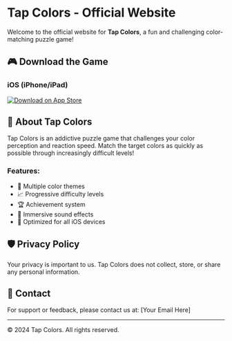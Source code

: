# Tap Colors - Official Website

Welcome to the official website for **Tap Colors**, a fun and challenging color-matching puzzle game!

## 🎮 Download the Game

### iOS (iPhone/iPad)
[![Download on App Store](https://developer.apple.com/assets/elements/badges/download-on-the-app-store.svg)](https://apps.apple.com/app/tap-colors/id6746164060)

## 🎯 About Tap Colors

Tap Colors is an addictive puzzle game that challenges your color perception and reaction speed. Match the target colors as quickly as possible through increasingly difficult levels!

### Features:
- 🌈 Multiple color themes
- 📈 Progressive difficulty levels
- 🏆 Achievement system
- 🎵 Immersive sound effects
- 📱 Optimized for all iOS devices

## 🛡️ Privacy Policy

Your privacy is important to us. Tap Colors does not collect, store, or share any personal information.

## 📧 Contact

For support or feedback, please contact us at: [Your Email Here]

---

© 2024 Tap Colors. All rights reserved. 